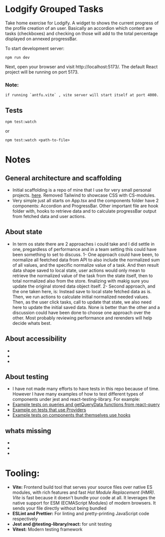 # Lodgify Grouped Tasks

Take home exercise for Lodgify. A widget to shows the current progress of the profile creation of an user. Basically an accordion which content are tasks (checkboxes) and checking on those will add to the total percentage displayed on annexed progressBar.

To start development server:

```
npm run dev
```

Next, open your browser and visit http://localhost:5173/. The default React project will be running on port 5173.

### Note:

    if running `antfu.vite` , vite server will start itself at port 4000.

## Tests

```
npm test:watch

```

or

```
npm test:watch <path-to-file>

```

# Notes

## General architecture and scaffolding

- Initial scaffolding is a repo of mine that I use for very small personal projects. [here](https://github.com/msrxse/default-scaffold-basic). Removed Tailwind to showcase CSS with CS-modules.
- Very simple just all starts on App.tsx and the components folder have 2 components: Accordion and ProgressBar. Other important file are hook folder with, hooks to retrieve data and to calculate progressBar output from fetched data and user actions.

## About state

- In term os state there are 2 approaches i could take and I did settle in one, pregardless of performance and in a team setting this could have been something to set to discuss.
  1- One approach could have been, to normalize all feetched data from API to also include the normalized sum of all values, and the specific normalize value of a task. And then result data shape saved to local state, user actions would only mean to retrieve the normalized value of the task from the state itself, then to total normalized also from the store. finalizing with makig sure you update the original stored data object itself.
  2- Second approach, and the one taken here, is: Instead save to local state fetched data as is. Then, we run actions to calculate initial normalized needed values. Then, as the user click tasks, call to update that state, we also need here to update the initial saved data.
  None is better than the other and a discussion could have been done to choose one approach over the other. Most probably reviewing performance and rerenders will help decide whats best.

## About accessibility

-
-
-

## About testing

- I have not made many efforts to have tests in this repo because of time. However I have many examples of how to test different types of components under jest and react-testing-library. For example:
- [Example tests on queries and getQueryData functions from react-query](https://github.com/msrxse/oneport-rates-ui/blob/main/src/hooks/rates.ts)
- [Example on tests that use Providers](https://github.com/msrxse/oneport-rates-ui/blob/main/src/hooks/rates.ts)
- [Example tests on components that themselves use hooks](https://github.com/msrxse/oneport-rates-ui/blob/main/src/components/rates/tests/RatesComponent.test.tsx)

## whats missing

-
-
-

# Tooling:

- **Vite:** Frontend build tool that serves your source files over native ES modules, with rich features and fast _Hot Module Replacement (HMR)_. _Vite_ is fast because it doesn't bundle your code at all. It leverages the native support for ESM (ECMAScript Modules) of modern browsers. It sends your file directly without being bundled
- **ESLint and Prettier:** For linting and pretty-printing JavaScript code respectively
- **Jest and @testing-library/react:** for unit testing
- **Vitest:** Modern testing framework

